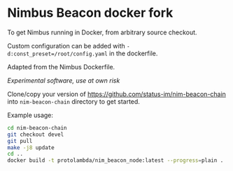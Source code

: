 # Nimbus Beacon docker fork

To get Nimbus running in Docker, from arbitrary source checkout.

Custom configuration can be added with `-d:const_preset=/root/config.yaml` in the dockerfile.

Adapted from the Nimbus Dockerfile.

*Experimental software, use at own risk*

Clone/copy your version of https://github.com/status-im/nim-beacon-chain into `nim-beacon-chain` directory to get started.

Example usage:

```bash
cd nim-beacon-chain
git checkout devel
git pull
make -j8 update
cd ..
docker build -t protolambda/nim_beacon_node:latest --progress=plain .
```


